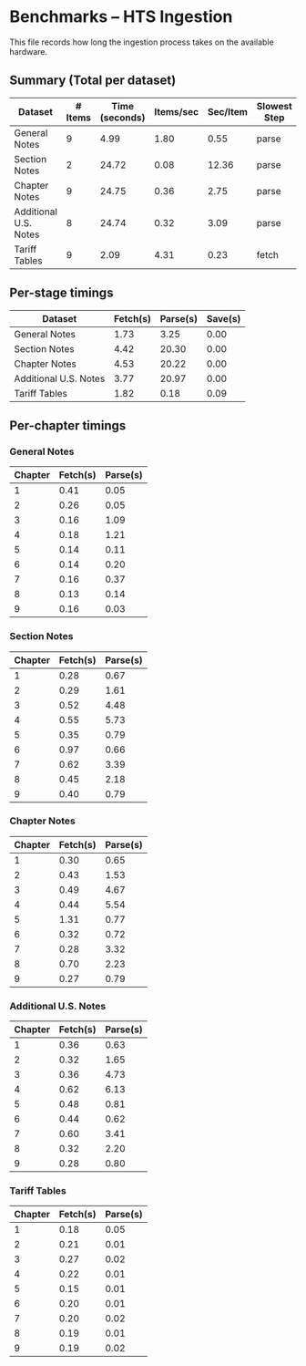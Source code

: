 # Benchmarks – HTS Ingestion

This file records how long the ingestion process takes on the available hardware.

## Summary (Total per dataset)

| Dataset              | # Items | Time (seconds) | Items/sec | Sec/Item | Slowest Step |
|----------------------|---------|----------------|-----------|----------|--------------|
| General Notes        |     9 |       4.99 |      1.80 |      0.55 | parse        |
| Section Notes        |     2 |      24.72 |      0.08 |     12.36 | parse        |
| Chapter Notes        |     9 |      24.75 |      0.36 |      2.75 | parse        |
| Additional U.S. Notes |     8 |      24.74 |      0.32 |      3.09 | parse        |
| Tariff Tables        |     9 |       2.09 |      4.31 |      0.23 | fetch        |

## Per-stage timings

| Dataset              | Fetch(s) | Parse(s) | Save(s) |
|----------------------|----------|----------|---------|
| General Notes        |     1.73 |     3.25 |    0.00 |
| Section Notes        |     4.42 |    20.30 |    0.00 |
| Chapter Notes        |     4.53 |    20.22 |    0.00 |
| Additional U.S. Notes |     3.77 |    20.97 |    0.00 |
| Tariff Tables        |     1.82 |     0.18 |    0.09 |

## Per-chapter timings

### General Notes

| Chapter | Fetch(s) | Parse(s) |
|---------|----------|----------|
|       1 |     0.41 |     0.05 |
|       2 |     0.26 |     0.05 |
|       3 |     0.16 |     1.09 |
|       4 |     0.18 |     1.21 |
|       5 |     0.14 |     0.11 |
|       6 |     0.14 |     0.20 |
|       7 |     0.16 |     0.37 |
|       8 |     0.13 |     0.14 |
|       9 |     0.16 |     0.03 |

### Section Notes

| Chapter | Fetch(s) | Parse(s) |
|---------|----------|----------|
|       1 |     0.28 |     0.67 |
|       2 |     0.29 |     1.61 |
|       3 |     0.52 |     4.48 |
|       4 |     0.55 |     5.73 |
|       5 |     0.35 |     0.79 |
|       6 |     0.97 |     0.66 |
|       7 |     0.62 |     3.39 |
|       8 |     0.45 |     2.18 |
|       9 |     0.40 |     0.79 |

### Chapter Notes

| Chapter | Fetch(s) | Parse(s) |
|---------|----------|----------|
|       1 |     0.30 |     0.65 |
|       2 |     0.43 |     1.53 |
|       3 |     0.49 |     4.67 |
|       4 |     0.44 |     5.54 |
|       5 |     1.31 |     0.77 |
|       6 |     0.32 |     0.72 |
|       7 |     0.28 |     3.32 |
|       8 |     0.70 |     2.23 |
|       9 |     0.27 |     0.79 |

### Additional U.S. Notes

| Chapter | Fetch(s) | Parse(s) |
|---------|----------|----------|
|       1 |     0.36 |     0.63 |
|       2 |     0.32 |     1.65 |
|       3 |     0.36 |     4.73 |
|       4 |     0.62 |     6.13 |
|       5 |     0.48 |     0.81 |
|       6 |     0.44 |     0.62 |
|       7 |     0.60 |     3.41 |
|       8 |     0.32 |     2.20 |
|       9 |     0.28 |     0.80 |

### Tariff Tables

| Chapter | Fetch(s) | Parse(s) |
|---------|----------|----------|
|       1 |     0.18 |     0.05 |
|       2 |     0.21 |     0.01 |
|       3 |     0.27 |     0.02 |
|       4 |     0.22 |     0.01 |
|       5 |     0.15 |     0.01 |
|       6 |     0.20 |     0.01 |
|       7 |     0.20 |     0.02 |
|       8 |     0.19 |     0.01 |
|       9 |     0.19 |     0.02 |

